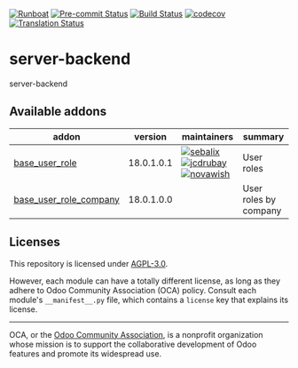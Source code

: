 
[![Runboat](https://img.shields.io/badge/runboat-Try%20me-875A7B.png)](https://runboat.odoo-community.org/builds?repo=OCA/server-backend&target_branch=18.0)
[![Pre-commit Status](https://github.com/OCA/server-backend/actions/workflows/pre-commit.yml/badge.svg?branch=18.0)](https://github.com/OCA/server-backend/actions/workflows/pre-commit.yml?query=branch%3A18.0)
[![Build Status](https://github.com/OCA/server-backend/actions/workflows/test.yml/badge.svg?branch=18.0)](https://github.com/OCA/server-backend/actions/workflows/test.yml?query=branch%3A18.0)
[![codecov](https://codecov.io/gh/OCA/server-backend/branch/18.0/graph/badge.svg)](https://codecov.io/gh/OCA/server-backend)
[![Translation Status](https://translation.odoo-community.org/widgets/server-backend-18-0/-/svg-badge.svg)](https://translation.odoo-community.org/engage/server-backend-18-0/?utm_source=widget)

<!-- /!\ do not modify above this line -->

# server-backend

server-backend

<!-- /!\ do not modify below this line -->

<!-- prettier-ignore-start -->

[//]: # (addons)

Available addons
----------------
addon | version | maintainers | summary
--- | --- | --- | ---
[base_user_role](base_user_role/) | 18.0.1.0.1 | [![sebalix](https://github.com/sebalix.png?size=30px)](https://github.com/sebalix) [![jcdrubay](https://github.com/jcdrubay.png?size=30px)](https://github.com/jcdrubay) [![novawish](https://github.com/novawish.png?size=30px)](https://github.com/novawish) | User roles
[base_user_role_company](base_user_role_company/) | 18.0.1.0.0 |  | User roles by company

[//]: # (end addons)

<!-- prettier-ignore-end -->

## Licenses

This repository is licensed under [AGPL-3.0](LICENSE).

However, each module can have a totally different license, as long as they adhere to Odoo Community Association (OCA)
policy. Consult each module's `__manifest__.py` file, which contains a `license` key
that explains its license.

----
OCA, or the [Odoo Community Association](http://odoo-community.org/), is a nonprofit
organization whose mission is to support the collaborative development of Odoo features
and promote its widespread use.
